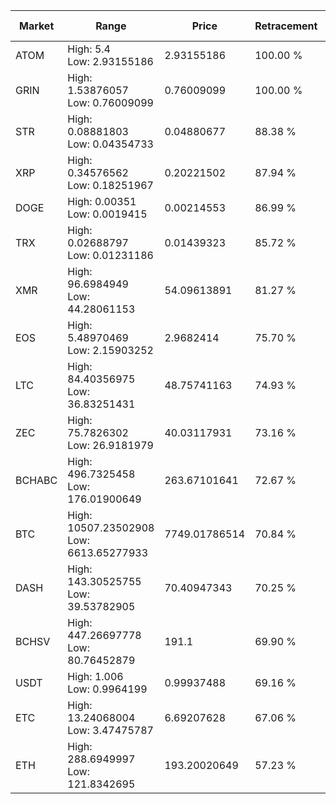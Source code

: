 | Market | Range | Price| Retracement | Doubles to 50% |
| --- | --- | --- | --- | --- |
| ATOM | High: 5.4<br />Low: 2.93155186 | 2.93155186 | 100.00 % | 1.42 |
| GRIN | High: 1.53876057<br />Low: 0.76009099 | 0.76009099 | 100.00 % | 1.51 |
| STR | High: 0.08881803<br />Low: 0.04354733 | 0.04880677 | 88.38 % | 1.36 |
| XRP | High: 0.34576562<br />Low: 0.18251967 | 0.20221502 | 87.94 % | 1.31 |
| DOGE | High: 0.00351<br />Low: 0.0019415 | 0.00214553 | 86.99 % | 1.27 |
| TRX | High: 0.02688797<br />Low: 0.01231186 | 0.01439323 | 85.72 % | 1.36 |
| XMR | High: 96.6984949<br />Low: 44.28061153 | 54.09613891 | 81.27 % | 1.30 |
| EOS | High: 5.48970469<br />Low: 2.15903252 | 2.9682414 | 75.70 % | 1.29 |
| LTC | High: 84.40356975<br />Low: 36.83251431 | 48.75741163 | 74.93 % | 1.24 |
| ZEC | High: 75.7826302<br />Low: 26.9181979 | 40.03117931 | 73.16 % | 1.28 |
| BCHABC | High: 496.7325458<br />Low: 176.01900649 | 263.67101641 | 72.67 % | 1.28 |
| BTC | High: 10507.23502908<br />Low: 6613.65277933 | 7749.01786514 | 70.84 % | 1.10 |
| DASH | High: 143.30525755<br />Low: 39.53782905 | 70.40947343 | 70.25 % | 1.30 |
| BCHSV | High: 447.26697778<br />Low: 80.76452879 | 191.1 | 69.90 % | 1.38 |
| USDT | High: 1.006<br />Low: 0.9964199 | 0.99937488 | 69.16 % | 1.00 |
| ETC | High: 13.24068004<br />Low: 3.47475787 | 6.69207628 | 67.06 % | 1.25 |
| ETH | High: 288.6949997<br />Low: 121.8342695 | 193.20020649 | 57.23 % | 1.06 |
